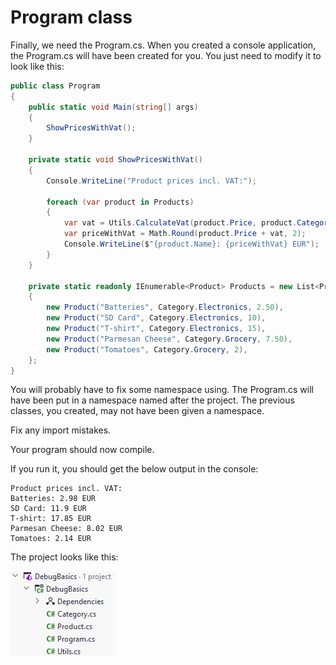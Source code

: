 # Program class
Finally, we need the Program.cs. When you created a console application, the Program.cs will have been created for you.
You just need to modify it to look like this:

```csharp
public class Program
{
    public static void Main(string[] args)
    {
        ShowPricesWithVat();
    }

    private static void ShowPricesWithVat()
    {
        Console.WriteLine("Product prices incl. VAT:");

        foreach (var product in Products)
        {
            var vat = Utils.CalculateVat(product.Price, product.Category);
            var priceWithVat = Math.Round(product.Price + vat, 2);
            Console.WriteLine($"{product.Name}: {priceWithVat} EUR");
        }
    }

    private static readonly IEnumerable<Product> Products = new List<Product>
    {
        new Product("Batteries", Category.Electronics, 2.50),
        new Product("SD Card", Category.Electronics, 10),
        new Product("T-shirt", Category.Electronics, 15),
        new Product("Parmesan Cheese", Category.Grocery, 7.50),
        new Product("Tomatoes", Category.Grocery, 2),
    };
}
```

You will probably have to fix some namespace using. The Program.cs will have been put in a namespace named after the project. 
The previous classes, you created, may not have been given a namespace.

Fix any import mistakes. 

Your program should now compile. 

If you run it, you should get the below output in the console:

```console 
Product prices incl. VAT:
Batteries: 2.98 EUR
SD Card: 11.9 EUR
T-shirt: 17.85 EUR
Parmesan Cheese: 8.02 EUR
Tomatoes: 2.14 EUR
```

The project looks like this:

![img.png](img.png)